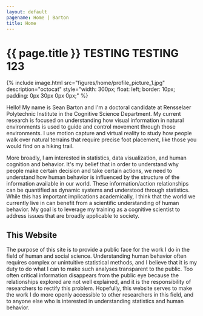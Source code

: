 ```yaml
---
layout: default
pagename: Home | Barton
title: Home
---
```


# {{ page.title }} TESTING TESTING 123

{% include image.html src="figures/home/profile_picture_1.jpg" description="octocat" style="width: 300px; float: left; border: 10px; padding: 0px 30px 0px 0px;" %}

Hello! My name is Sean Barton and I'm a doctoral candidate at Rensselaer Polytechnic Institute in the Cognitive Science Department. My current research is focused on understanding how visual information in natural environments is used to guide and control movement through those environments. I use motion capture and virtual reality to study how people walk over natural terrains that require precise foot placement, like those you would find on a hiking trail.

More broadly, I am interested in statistics, data visualization, and human cognition and behavior. It's my belief that in order to understand why people make certain decision and take certain actions, we need to understand how human behavior is influenced by the structure of the information available in our world. These information/action relationships can be quantified as dynamic systems and understood through statistics. While this has important implications academically, I think that the world we currently live in can benefit from a scientific understanding of human behavior. My goal is to leverage my training as a cognitive scientist to address issues that are broadly applicable to society.

## This Website

The purpose of this site is to provide a public face for the work I do in the field of human and social science. Understanding human behavior often requires complex or unintuitive statistical methods, and I believe that it is my duty to do what I can to make such analyses transparent to the public. Too often critical information disappears from the public eye because the relationships explored are not well explained, and it is the responsibility of researchers to rectify this problem. Hopefully, this website serves to make the work I do more openly accessible to other researchers in this field, and to anyone else who is interested in understanding statistics and human behavior.
